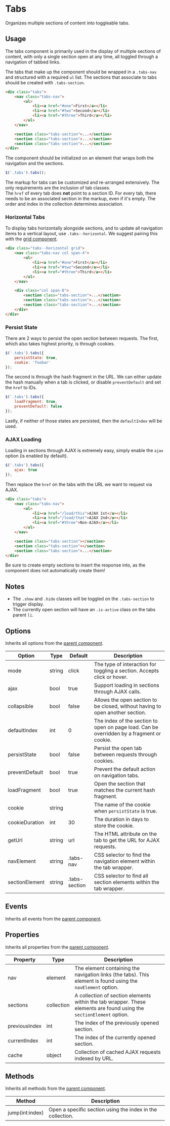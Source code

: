 # Tabs #

Organizes multiple sections of content into toggleable tabs.

## Usage ##

The tabs component is primarily used in the display of multiple sections of content,
with only a single section open at any time, all toggled through a navigation of tabbed links.

The tabs that make up the component should be wrapped in a `.tabs-nav` and structured with
a required `ul` list. The sections that associate to tabs should be created with `.tabs-section`.

```html
<div class="tabs">
    <nav class="tabs-nav">
        <ul>
            <li><a href="#one">First</a></li>
            <li><a href="#two">Second</a></li>
            <li><a href="#three">Third</a></li>
        </ul>
    </nav>

    <section class="tabs-section">...</section>
    <section class="tabs-section">...</section>
    <section class="tabs-section">...</section>
</div>
```

The component should be initialized on an element that wraps both the navigation and the sections.

```javascript
$('.tabs').tabs();
```

<div class="notice is-info">
    The markup for tabs can be customized and re-arranged extensively.
    The only requirements are the inclusion of tab classes.
</div>

<div class="notice is-warning">
    The <code>href</code> of every tab does <b>not</b> point to a section ID.
    For every tab, there needs to be an associated section in the markup, even if it's empty.
    The order and index in the collection determines association.
</div>

### Horizontal Tabs ###

To display tabs horizontally alongside sections, and to update all navigation items to a vertical layout,
use `.tabs--horizontal`. We suggest pairing this with the [grid component](grid.md).

```html
<div class="tabs--horizontal grid">
    <nav class="tabs-nav col span-4">
        <ul>
            <li><a href="#one">First</a></li>
            <li><a href="#two">Second</a></li>
            <li><a href="#three">Third</a></li>
        </ul>
    </nav>

    <div class="col span-8">
        <section class="tabs-section">...</section>
        <section class="tabs-section">...</section>
        <section class="tabs-section">...</section>
    </div>
</div>
```

### Persist State ###

There are 2 ways to persist the open section between requests.
The first, which also takes highest priority, is through cookies.

```javascript
$('.tabs').tabs({
    persistState: true,
    cookie: 'foobar'
});
```

The second is through the hash fragment in the URL.
We can either update the hash manually when a tab is clicked,
or disable `preventDefault` and set the `href` to IDs.

```javascript
$('.tabs').tabs({
    loadFragment: true,
    preventDefault: false
});
```

Lastly, if neither of those states are persisted, then the `defaultIndex` will be used.

### AJAX Loading ###

Loading in sections through AJAX is extremely easy, simply enable the `ajax` option (is enabled by default).

```javascript
$('.tabs').tabs({
    ajax: true
});
```

Then replace the `href` on the tabs with the URL we want to request via AJAX.

```html
<div class="tabs">
    <nav class="tabs-nav">
        <ul>
            <li><a href="/load/this">AJAX 1st</a></li>
            <li><a href="/load/that">AJAX 2nd</a></li>
            <li><a href="#three">Non-AJAX</a></li>
        </ul>
    </nav>

    <section class="tabs-section"></section>
    <section class="tabs-section"></section>
    <section class="tabs-section">...</section>
</div>
```

<div class="notice is-warning">
    Be sure to create empty sections to insert the response into,
    as the component does not automatically create them!
</div>

## Notes ##

* The `.show` and `.hide` classes will be toggled on the `.tabs-section` to trigger display.
* The currently open section will have an `.is-active` class on the tabs parent `li`.

## Options ##

Inherits all options from the [parent component](../development/js.md#options).

<table class="table data-table">
    <thead>
        <tr>
            <th>Option</th>
            <th>Type</th>
            <th>Default</th>
            <th>Description</th>
        </tr>
    </thead>
    <tbody>
        <tr>
            <td>mode</td>
            <td>string</td>
            <td>click</td>
            <td>
                The type of interaction for toggling a section.
                Accepts click or hover.
            </td>
        </tr>
        <tr>
            <td>ajax</td>
            <td>bool</td>
            <td>true</td>
            <td>Support loading in sections through AJAX calls.</td>
        </tr>
        <tr>
            <td>collapsible</td>
            <td>bool</td>
            <td>false</td>
            <td>Allows the open section to be closed, without having to open another section.</td>
        </tr>
        <tr>
            <td>defaultIndex</td>
            <td>int</td>
            <td>0</td>
            <td>
                The index of the section to open on page load.
                Can be overridden by a fragment or cookie.
            </td>
        </tr>
        <tr>
            <td>persistState</td>
            <td>bool</td>
            <td>false</td>
            <td>Persist the open tab between requests through cookies.</td>
        </tr>
        <tr>
            <td>preventDefault</td>
            <td>bool</td>
            <td>true</td>
            <td>Prevent the default action on navigation tabs.</td>
        </tr>
        <tr>
            <td>loadFragment</td>
            <td>bool</td>
            <td>true</td>
            <td>Open the section that matches the current hash fragment.</td>
        </tr>
        <tr>
            <td>cookie</td>
            <td>string</td>
            <td></td>
            <td>The name of the cookie when <code>persistState</code> is true.</td>
        </tr>
        <tr>
            <td>cookieDuration</td>
            <td>int</td>
            <td>30</td>
            <td>The duration in days to store the cookie.</td>
        </tr>
        <tr>
            <td>getUrl</td>
            <td>string</td>
            <td>url</td>
            <td>The HTML attribute on the tab to get the URL for AJAX requests.</td>
        </tr>
        <tr>
            <td>navElement</td>
            <td>string</td>
            <td>.tabs-nav</td>
            <td>CSS selector to find the navigation element within the tab wrapper.</td>
        </tr>
        <tr>
            <td>sectionElement</td>
            <td>string</td>
            <td>.tabs-section</td>
            <td>CSS selector to find all section elements within the tab wrapper.</td>
        </tr>
    </tbody>
</table>

## Events ##

Inherits all events from the [parent component](../development/js.md#events).

## Properties ##

Inherits all properties from the [parent component](../development/js.md#properties).

<table class="table data-table">
    <thead>
        <tr>
            <th>Property</th>
            <th>Type</th>
            <th>Description</th>
        </tr>
    </thead>
    <tbody>
        <tr>
            <td>nav</td>
            <td>element</td>
            <td>
                The element containing the navigation links (the tabs).
                This element is found using the <code>navElement</code> option.
            </td>
        </tr>
        <tr>
            <td>sections</td>
            <td>collection</td>
            <td>
                A collection of section elements within the tab wrapper.
                These elements are found using the <code>sectionElement</code> option.
            </td>
        </tr>
        <tr>
            <td>previousIndex</td>
            <td>int</td>
            <td>The index of the previously opened section.</td>
        </tr>
        <tr>
            <td>currentIndex</td>
            <td>int</td>
            <td>The index of the currently opened section.</td>
        </tr>
        <tr>
            <td>cache</td>
            <td>object</td>
            <td>Collection of cached AJAX requests indexed by URL.</td>
        </tr>
    </tbody>
</table>

## Methods ##

Inherits all methods from the [parent component](../development/js.md#methods).

<table class="table data-table">
    <thead>
        <tr>
            <th>Method</th>
            <th>Description</th>
        </tr>
    </thead>
    <tbody>
        <tr>
            <td>jump(int:index)</td>
            <td>Open a specific section using the index in the collection.</td>
        </tr>
    </tbody>
</table>
